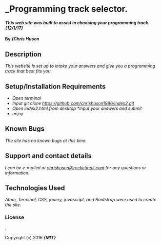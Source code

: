 # _Programming track selector.

#### _This web site was built to assist in choosing your programming track. {12/1/17}_

#### By _**{Chris Huson**_

## Description

_This website is set up to intake your answers and give you a programming track that best fits you._

## Setup/Installation Requirements

* _Open terminal_
* _Input git clone https://github.com/chrishuson1986/index2.git_
* _Open index2.html from desktop_
*_Input your answers and submit_
* _enjoy_


## Known Bugs

_The site has no known bugs at this time._

## Support and contact details

_I can be e-mailed at chrishuson@rocketmail.com for any questions or information._

## Technologies Used

_Atom, Terminal, CSS, jquery, javascript, and Bootstrap were used to create the site._

### License

*.*

Copyright (c) 2016 **_{MIT}_**
